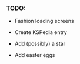 ### TODO:

 * Fashion loading screens

 * Create KSPedia entry
 
 * Add (possibly) a star
 
 * Add easter eggs